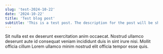 ```yaml
---
slug: 'test-2024-10-22'
date: '2024-10-22'
title: 'Test blog post'
subtitle: 'This is a test post. The description for the post will be shown here.'
---
```


Sit nulla est ex deserunt exercitation anim occaecat. Nostrud ullamco deserunt aute id consequat veniam incididunt duis in sint irure nisi. Mollit officia cillum Lorem ullamco minim nostrud elit officia tempor esse quis.
